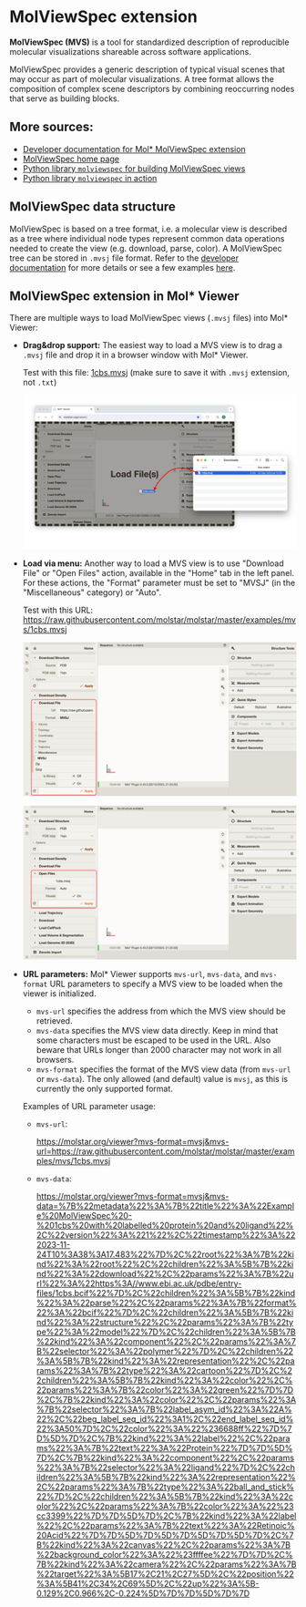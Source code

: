 # MolViewSpec extension


**MolViewSpec (MVS)** is a tool for standardized description of reproducible molecular visualizations shareable across software applications.

MolViewSpec provides a generic description of typical visual scenes that may occur as part of molecular visualizations. A tree format allows the composition of complex scene descriptors by combining reoccurring nodes that serve as building blocks.


## More sources:

- [Developer documentation for Mol\* MolViewSpec extension](https://github.com/molstar/molstar/blob/master/docs/extensions/mvs/README.md)
- [MolViewSpec home page](https://molstar.org/mol-view-spec/)
- [Python library `molviewspec` for building MolViewSpec views](https://pypi.org/project/molviewspec/)
- [Python library `molviewspec` in action](https://colab.research.google.com/drive/1O2TldXlS01s-YgkD9gy87vWsfCBTYuz9)


## MolViewSpec data structure

MolViewSpec is based on a tree format, i.e. a molecular view is described as a tree where individual node types represent common data operations needed to create the view (e.g. download, parse, color). A MolViewSpec tree can be stored in `.mvsj` file format. Refer to the [developer documentation](https://github.com/molstar/molstar/blob/master/docs/extensions/mvs/README.md) for more details or see a few examples [here](https://github.com/molstar/molstar/tree/master/examples/mvs).


## MolViewSpec extension in Mol\* Viewer

There are multiple ways to load MolViewSpec views (`.mvsj` files) into Mol\* Viewer:

- **Drag&drop support:** The easiest way to load a MVS view is to drag a `.mvsj` file and drop it in a browser window with Mol\* Viewer. 

    Test with this file: [1cbs.mvsj](https://raw.githubusercontent.com/molstar/molstar/master/examples/mvs/1cbs.mvsj) (make sure to save it with `.mvsj` extension, not `.txt`)
  
    ![MolViewSpec extension - load by drag&drop](./mvs/drag-and-drop.png "MolViewSpec extension - load by drag&drop")

- **Load via menu:** Another way to load a MVS view is to use "Download File" or "Open Files" action, available in the "Home" tab in the left panel. For these actions, the "Format" parameter must be set to "MVSJ" (in the "Miscellaneous" category) or "Auto".
    
    Test with this URL: https://raw.githubusercontent.com/molstar/molstar/master/examples/mvs/1cbs.mvsj

    ![MolViewSpec extension - load via "Download File"](./mvs/download-file.png 'MolViewSpec extension - load via "Download File"')

    ![MolViewSpec extension - load via "Open Files"](./mvs/open-files.png 'MolViewSpec extension - load via "Open Files"')

- **URL parameters:** Mol\* Viewer supports `mvs-url`, `mvs-data`, and `mvs-format` URL parameters to specify a MVS view to be loaded when the viewer is initialized.
    - `mvs-url` specifies the address from which the MVS view should be retrieved.
    - `mvs-data` specifies the MVS view data directly. Keep in mind that some characters must be escaped to be used in the URL. Also beware that URLs longer than 2000 character may not work in all browsers.
    - `mvs-format` specifies the format of the MVS view data (from `mvs-url` or `mvs-data`). The only allowed (and default) value is `mvsj`, as this is currently the only supported format. 
  
    Examples of URL parameter usage:

    - `mvs-url`: 
  
        <https://molstar.org/viewer?mvs-format=mvsj&mvs-url=https://raw.githubusercontent.com/molstar/molstar/master/examples/mvs/1cbs.mvsj>

    - `mvs-data`: 
    
        <https://molstar.org/viewer?mvs-format=mvsj&mvs-data=%7B%22metadata%22%3A%7B%22title%22%3A%22Example%20MolViewSpec%20-%201cbs%20with%20labelled%20protein%20and%20ligand%22%2C%22version%22%3A%221%22%2C%22timestamp%22%3A%222023-11-24T10%3A38%3A17.483%22%7D%2C%22root%22%3A%7B%22kind%22%3A%22root%22%2C%22children%22%3A%5B%7B%22kind%22%3A%22download%22%2C%22params%22%3A%7B%22url%22%3A%22https%3A//www.ebi.ac.uk/pdbe/entry-files/1cbs.bcif%22%7D%2C%22children%22%3A%5B%7B%22kind%22%3A%22parse%22%2C%22params%22%3A%7B%22format%22%3A%22bcif%22%7D%2C%22children%22%3A%5B%7B%22kind%22%3A%22structure%22%2C%22params%22%3A%7B%22type%22%3A%22model%22%7D%2C%22children%22%3A%5B%7B%22kind%22%3A%22component%22%2C%22params%22%3A%7B%22selector%22%3A%22polymer%22%7D%2C%22children%22%3A%5B%7B%22kind%22%3A%22representation%22%2C%22params%22%3A%7B%22type%22%3A%22cartoon%22%7D%2C%22children%22%3A%5B%7B%22kind%22%3A%22color%22%2C%22params%22%3A%7B%22color%22%3A%22green%22%7D%7D%2C%7B%22kind%22%3A%22color%22%2C%22params%22%3A%7B%22selector%22%3A%7B%22label_asym_id%22%3A%22A%22%2C%22beg_label_seq_id%22%3A1%2C%22end_label_seq_id%22%3A50%7D%2C%22color%22%3A%22%236688ff%22%7D%7D%5D%7D%2C%7B%22kind%22%3A%22label%22%2C%22params%22%3A%7B%22text%22%3A%22Protein%22%7D%7D%5D%7D%2C%7B%22kind%22%3A%22component%22%2C%22params%22%3A%7B%22selector%22%3A%22ligand%22%7D%2C%22children%22%3A%5B%7B%22kind%22%3A%22representation%22%2C%22params%22%3A%7B%22type%22%3A%22ball_and_stick%22%7D%2C%22children%22%3A%5B%7B%22kind%22%3A%22color%22%2C%22params%22%3A%7B%22color%22%3A%22%23cc3399%22%7D%7D%5D%7D%2C%7B%22kind%22%3A%22label%22%2C%22params%22%3A%7B%22text%22%3A%22Retinoic%20Acid%22%7D%7D%5D%7D%5D%7D%5D%7D%5D%7D%2C%7B%22kind%22%3A%22canvas%22%2C%22params%22%3A%7B%22background_color%22%3A%22%23ffffee%22%7D%7D%2C%7B%22kind%22%3A%22camera%22%2C%22params%22%3A%7B%22target%22%3A%5B17%2C21%2C27%5D%2C%22position%22%3A%5B41%2C34%2C69%5D%2C%22up%22%3A%5B-0.129%2C0.966%2C-0.224%5D%7D%7D%5D%7D%7D>
